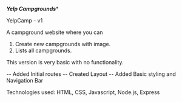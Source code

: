 ***************Yelp Campgrounds****************

YelpCamp - v1

A campground website where you can 
1. Create new campgrounds with image.
2. Lists all campgrounds.

This version is very basic with no functionality.

-- Added Initial routes 
-- Created Layout
-- Added Basic styling and Navigation Bar

Technologies used:
HTML, CSS, Javascript, Node.js, Express